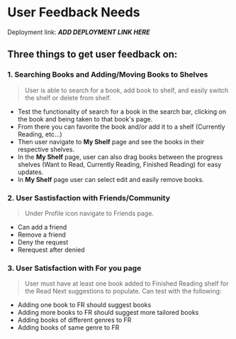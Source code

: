 # User Feedback Needs 

Deployment link: ***ADD DEPLOYMENT LINK HERE***

## Three things to get user feedback on: 

### 1. Searching Books and Adding/Moving Books to Shelves
> User is able to search for a book, add book to shelf, and easily switch the shelf or delete from shelf.
* Test the functionality of search for a book in the search bar, clicking on the book and being taken to that book's page.
* From there you can favorite the book and/or add it to a shelf (Currently Reading, etc...)
* Then user navigate to **My Shelf** page and see the books in their respective shelves.
* In the **My Shelf** page, user can also drag books between the progress shelves (Want to Read, Currently Reading, Finished Reading) for easy updates.
* In **My Shelf** page user can select edit and easily remove books. 


### 2. User Sastisfaction with Friends/Community 
> Under Profile icon navigate to Friends page.
* Can add a friend
* Remove a friend
* Deny the request
* Rerequest after denied 


### 3. User Satisfaction with For you page
> User must have at least one book added to Finished Reading shelf for the Read Next suggestions to populate.
Can test with the following: 
* Adding one book to FR should suggest books
* Adding more books to FR should suggest more tailored books
* Adding books of different genres to FR
* Adding books of same genre to FR 

